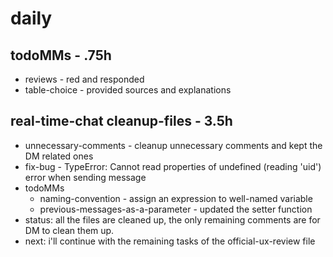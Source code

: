 # daily

## todoMMs - .75h
* reviews - red and responded
* table-choice - provided sources and explanations

## real-time-chat cleanup-files - 3.5h
* unnecessary-comments - cleanup unnecessary comments and kept the DM related ones
* fix-bug - TypeError: Cannot read properties of undefined (reading 'uid') error when sending message
* todoMMs
  * naming-convention - assign an expression to well-named variable
  * previous-messages-as-a-parameter - updated the setter function
* status: all the files are cleaned up, the only remaining comments are for DM to clean them up.
* next: i'll continue with the remaining tasks of the official-ux-review file